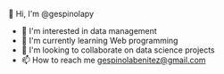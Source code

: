 👋 Hi, I'm @gespinolapy
- 👀 I'm interested in data management
- 🌱 I'm currently learning Web programming
- 💞️ I'm looking to collaborate on 
data science projects 
- 📫 How to reach me gespinolabenitez@gmail.com

<!---
gespinolapy/gespinolapy is a ✨ special ✨ repository because its `README.md` (this file) appears on your GitHub profile.
You can click the Preview link to take a look at your changes.
--->
